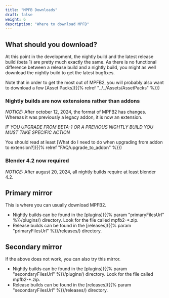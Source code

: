 ```yaml
---
title: "MPFB Downloads"
draft: false
weight: 6
description: "Where to download MPFB"
---
```


## What should you download?

At this point in the development, the nightly build and the latest release build (beta 1) are pretty much exactly the same. As there
is no functional difference between a release build and a nightly build, you might as well download the nightly build to get
the latest bugfixes.

Note that in order to get the most out of MPFB2, you will probably also want to download
a few [Asset Packs]({{% relref "../../Assets/AssetPacks" %}})

### Nightly builds are now extensions rather than addons

*NOTICE:* After october 12, 2024, the format of MPFB2 has changes. Whereas it was previously a legacy addon, it is now an extension.

*IF YOU UPGRADE FROM BETA-1 OR A PREVIOUS NIGHTLY BUILD YOU MUST TAKE SPECIFIC ACTION*

You should read at least [What do I need to do when upgrading from addon to extension?]({{% relref "FAQ/upgrade_to_addon" %}})

### Blender 4.2 now required

*NOTICE:* After august 20, 2024, all nightly builds require at least blender 4.2. 

## Primary mirror

This is where you can usually download MPFB2.

- Nightly builds can be found in the [plugins]({{% param "primaryFilesUrl" %}}/plugins/) directory. Look for the file called mpfb2-*.zip.
- Release builds can be found in the [releases]({{% param "primaryFilesUrl" %}}/releases/) directory. 

## Secondary mirror

If the above does not work, you can also try this mirror. 

- Nightly builds can be found in the [plugins]({{% param "secondaryFilesUrl" %}}/plugins/) directory. Look for the file called mpfb2-*.zip.
- Release builds can be found in the [releases]({{% param "secondaryFilesUrl" %}}/releases/) directory. 



